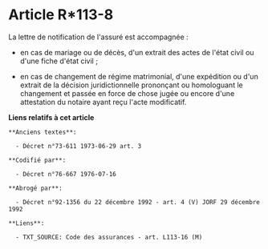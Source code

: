# Article R*113-8

La lettre de notification de l'assuré est accompagnée :

- en cas de mariage ou de décès, d'un extrait des actes de l'état civil ou d'une fiche d'état civil ;

- en cas de changement de régime matrimonial, d'une expédition ou d'un extrait de la décision juridictionnelle prononçant ou
homologuant le changement et passée en force de chose jugée ou encore d'une attestation du notaire ayant reçu l'acte
modificatif.

**Liens relatifs à cet article**

	**Anciens textes**:

	  - Décret n°73-611 1973-06-29 art. 3

	**Codifié par**:

	  - Décret n°76-667 1976-07-16

	**Abrogé par**:

	  - Décret n°92-1356 du 22 décembre 1992 - art. 4 (V) JORF 29 décembre 1992

	**Liens**:

	  - TXT_SOURCE: Code des assurances - art. L113-16 (M)
